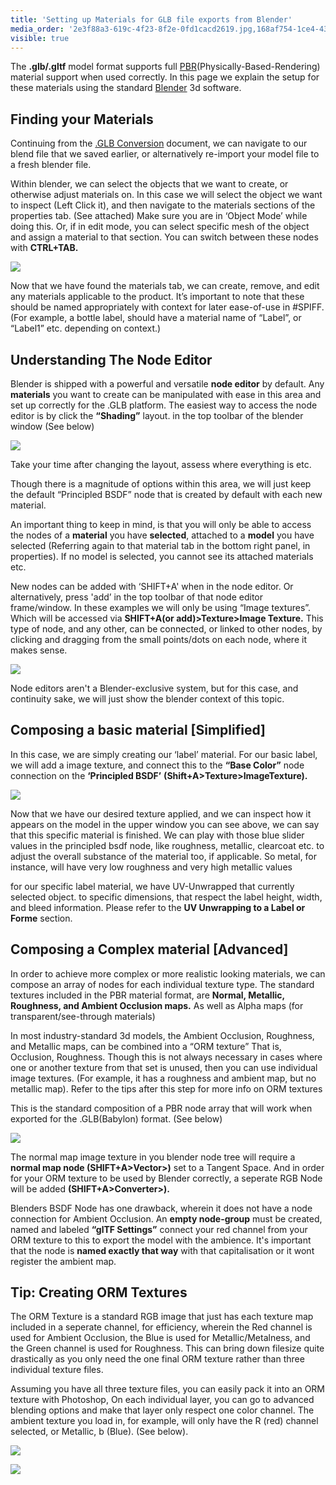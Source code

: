 ```yaml
---
title: 'Setting up Materials for GLB file exports from Blender'
media_order: '2e3f88a3-619c-4f23-8f2e-0fd1cacd2619.jpg,168af754-1ce4-43b5-a8e1-17320ff51ede.jpg,0fb1e619-c7be-48e7-a4de-f239a8eefd2e.jpg,64816901-d6df-4366-ac1c-bd2ffc67889c.jpg,53b8e42b-f08d-41be-83d7-9c6635c6b06b.jpg,3123eb33-8b95-408c-aa8c-eca0a3573cd7.jpg,321911c6-0edf-49b4-a2a8-fe06836544e2.jpg'
visible: true
---
```


The **.glb/.gltf** model format supports full [PBR](https://en.wikipedia.org/wiki/Physically_based_rendering)(Physically-Based-Rendering) material support when used correctly. In this page we explain the setup for these materials using the standard [Blender](https://www.blender.org/) 3d software.

## Finding your Materials
Continuing from the [.GLB Conversion](https://help.spiff.com.au/setting-up-3d-models-for-spiff/converting-a-3d-model-to-glb ) document, we can navigate to our blend file that we saved earlier, or alternatively re-import your model file to a fresh blender file. 

Within blender, we can select the objects that we want to create, or otherwise adjust materials on. In this case we will select the object we want to inspect (Left Click it), and then navigate to the materials sections of the properties tab. (See attached) Make sure you are in ‘Object Mode’ while doing this. Or, if in edit mode, you can select specific mesh of the object and assign a material to that section. You can switch between these nodes with **CTRL+TAB.**

![](2e3f88a3-619c-4f23-8f2e-0fd1cacd2619.jpg)

Now that we have found the materials tab, we can create, remove, and edit any materials applicable to the product. It’s important to note that these should be named appropriately with context for later ease-of-use in #SPIFF. (For example, a bottle label, should have a material name of “Label”, or “Label1” etc. depending on context.)

## Understanding The Node Editor
Blender is shipped with a powerful and versatile **node editor** by default. Any **materials** you want to create can be manipulated with ease in this area and set up correctly for the .GLB platform. The easiest way to access the node editor is by click the **“Shading”** layout. in the top toolbar of the blender window (See below)

![](168af754-1ce4-43b5-a8e1-17320ff51ede.jpg)

Take your time after changing the layout, assess where everything is etc.

Though there is a magnitude of options within this area, we will just keep the default “Principled BSDF” node that is created by default with each new material.

An important thing to keep in mind, is that you will only be able to access the nodes of a **material** you have **selected**, attached to a **model** you have selected (Referring again to that material tab in the bottom right panel, in properties). If no model is selected, you cannot see its attached materials etc.

New nodes can be added with ‘SHIFT+A' when in the node editor. Or alternatively, press 'add’ in the top toolbar of that node editor frame/window. In these examples we will only be using “Image textures”. Which will be accessed via **SHIFT+A(or add)>Texture>Image Texture.** This type of node, and any other, can be connected, or linked to other nodes, by clicking and dragging from the small points/dots on each node, where it makes sense.

![](0fb1e619-c7be-48e7-a4de-f239a8eefd2e.jpg)

Node editors aren't a Blender-exclusive system, but for this case, and continuity sake, we will just show the blender context of this topic.

## Composing a basic material [Simplified]
In this case, we are simply creating our ‘label’ material. For our basic label, we will add a image texture, and connect this to the **“Base Color”** node connection on the **‘Principled BSDF’** **(Shift+A>Texture>ImageTexture).**

![](64816901-d6df-4366-ac1c-bd2ffc67889c.jpg)

Now that we have our desired texture applied, and we can inspect how it appears on the model in the upper window you can see above, we can say that this specific material is finished. We can play with those blue slider values in the principled bsdf node, like roughness, metallic, clearcoat etc. to adjust the overall substance of the material too, if applicable. So metal, for instance, will have very low roughness and very high metallic values

for our specific label material, we have UV-Unwrapped that currently selected object. to specific dimensions, that respect the label height, width, and bleed information. Please refer to the **UV Unwrapping to a Label or Forme** section.

## Composing a Complex material [Advanced]
In order to achieve more complex or more realistic looking materials, we can compose an array of nodes for each individual texture type. The standard textures included in the PBR material format, are **Normal, Metallic, Roughness, and Ambient Occlusion maps.** As well as Alpha maps (for transparent/see-through materials) 

In most industry-standard 3d models, the Ambient Occlusion, Roughness, and Metallic maps, can be combined into a “ORM texture” That is, Occlusion, Roughness. Though this is not always necessary in cases where one or another texture from that set is unused, then you can use individual image textures. (For example, it has a roughness and ambient map, but no metallic map). Refer to the tips after this step for more info on ORM textures

This is the standard composition of a PBR node array that will work when exported for the .GLB(Babylon) format. (See below)

![](53b8e42b-f08d-41be-83d7-9c6635c6b06b.jpg)

The normal map image texture in you blender node tree will require a **normal map node (SHIFT+A>Vector>)** set to a Tangent Space. And in order for your ORM texture to be used by Blender correctly, a seperate RGB Node will be added **(SHIFT+A>Converter>).**  

Blenders BSDF Node has one drawback, wherein it does not have a node connection for Ambient Occlusion. An **empty node-group** must be created, named and labeled **“glTF Settings”** connect your red channel from your ORM texture to this to export the model with the ambience. It's important that the node is **named exactly that way** with that capitalisation or it wont register the ambient map. 

## Tip: Creating ORM Textures
The ORM Texture is a standard RGB image that just has each texture map included in a seperate channel, for efficiency, wherein the Red channel is used for Ambient Occlusion, the Blue is used for Metallic/Metalness, and the Green channel is used for Roughness. This can bring down filesize quite drastically as you only need the one final ORM texture rather than three individual texture files. 

Assuming you have all three texture files, you can easily pack it into an ORM texture with Photoshop, On each individual layer, you can go to advanced blending options and make that layer only respect one color channel. The ambient texture you load in, for example, will only have the R (red) channel selected, or Metallic, b (Blue). (See below).

![](3123eb33-8b95-408c-aa8c-eca0a3573cd7.jpg)

![](321911c6-0edf-49b4-a2a8-fe06836544e2.jpg)